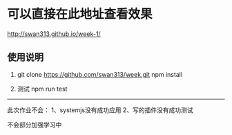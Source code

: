 # 可以直接在此地址查看效果
http://swan313.github.io/week-1/


使用说明
-------------------------------------------------------------------------------------
1. git clone https://github.com/swan313/week.git
   npm install

2. 测试
   npm run test
-------------------------------------------------------------------------------------

此次作业不会：
1、systemjs没有成功应用
2、写的插件没有成功测试

不会部分加强学习中